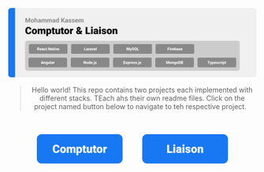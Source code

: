 <img src="./readme/title1.svg"/>

<div align="center">

> Hello world! This repo contains two projects each implemented with different stacks. TEach ahs their own readme files. Click on the project named button below to navigate to teh respective project.  


<br><br>
[<img src="./readme/comptutor.png" height="60" margin-right="40"/>](https://github.com/mohammad-kassem/SEF-Final-Projects-Comptutor-Liaison/tree/master/Comptutor)
&nbsp;&nbsp;&nbsp;&nbsp;&nbsp;&nbsp;&nbsp;&nbsp;
[<img src="./readme/liaison.png" height="60" margin-left="40"/>](https://github.com/mohammad-kassem/SEF-Final-Projects-Comptutor-Liaison/tree/master/Liaison)
